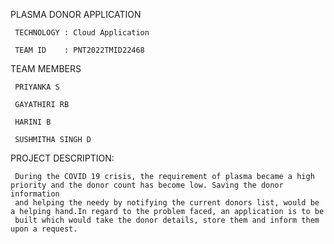  PLASMA DONOR APPLICATION
 
     TECHNOLOGY : Cloud Application 
   
     TEAM ID    : PNT2022TMID22468
 
   TEAM MEMBERS
     
     PRIYANKA S 
     
     GAYATHIRI RB
     
     HARINI B
     
     SUSHMITHA SINGH D 
 
   PROJECT DESCRIPTION:
     
     During the COVID 19 crisis, the requirement of plasma became a high priority and the donor count has become low. Saving the donor information 
     and helping the needy by notifying the current donors list, would be a helping hand.In regard to the problem faced, an application is to be 
     built which would take the donor details, store them and inform them upon a request.
     
   



